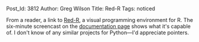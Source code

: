Post_Id: 3812
Author: Greg Wilson
Title: Red-R
Tags: noticed

<p>From a reader, a link to <a href="http://www.red-r.org/">Red-R</a>, a visual programming environment for R. The six-minute screencast on the <a href="http://www.red-r.org/documentation">documentation page</a> shows what it's capable of. I don't know of any similar projects for Python&mdash;I'd appreciate pointers.</p>
